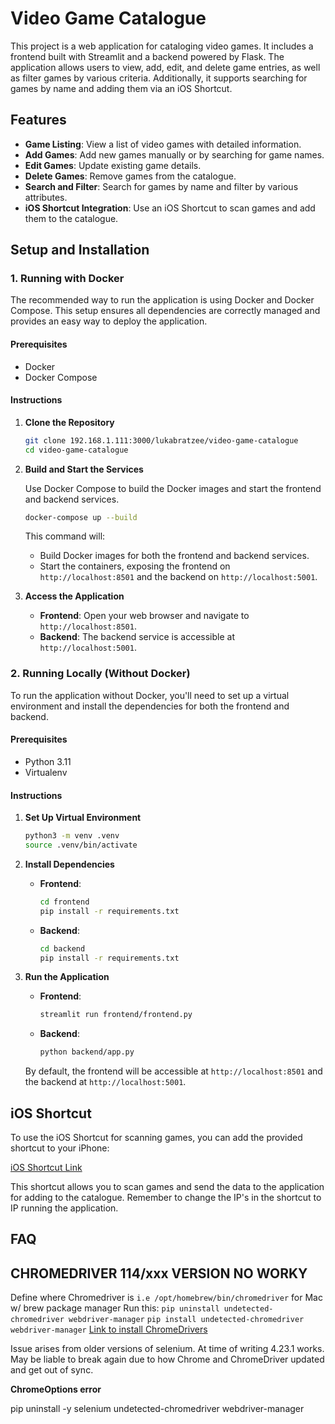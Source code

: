 # Video Game Catalogue

This project is a web application for cataloging video games. It includes a frontend built with Streamlit and a backend powered by Flask. The application allows users to view, add, edit, and delete game entries, as well as filter games by various criteria. Additionally, it supports searching for games by name and adding them via an iOS Shortcut.

## Features

- **Game Listing**: View a list of video games with detailed information.
- **Add Games**: Add new games manually or by searching for game names.
- **Edit Games**: Update existing game details.
- **Delete Games**: Remove games from the catalogue.
- **Search and Filter**: Search for games by name and filter by various attributes.
- **iOS Shortcut Integration**: Use an iOS Shortcut to scan games and add them to the catalogue.

## Setup and Installation

### 1. Running with Docker

The recommended way to run the application is using Docker and Docker Compose. This setup ensures all dependencies are correctly managed and provides an easy way to deploy the application.

#### Prerequisites

- Docker
- Docker Compose

#### Instructions

1. **Clone the Repository**

   ```sh
   git clone 192.168.1.111:3000/lukabratzee/video-game-catalogue
   cd video-game-catalogue
   ```
2. **Build and Start the Services**

   Use Docker Compose to build the Docker images and start the frontend and backend services.

   ```sh
   docker-compose up --build
   ```

   This command will:

   - Build Docker images for both the frontend and backend services.
   - Start the containers, exposing the frontend on `http://localhost:8501` and the backend on `http://localhost:5001`.
3. **Access the Application**

   - **Frontend**: Open your web browser and navigate to `http://localhost:8501`.
   - **Backend**: The backend service is accessible at `http://localhost:5001`.

### 2. Running Locally (Without Docker)

To run the application without Docker, you'll need to set up a virtual environment and install the dependencies for both the frontend and backend.

#### Prerequisites

- Python 3.11
- Virtualenv

#### Instructions

1. **Set Up Virtual Environment**

   ```sh
   python3 -m venv .venv
   source .venv/bin/activate
   ```
2. **Install Dependencies**

   - **Frontend**:

     ```sh
     cd frontend
     pip install -r requirements.txt
     ```
   - **Backend**:

     ```sh
     cd backend
     pip install -r requirements.txt
     ```
3. **Run the Application**

   - **Frontend**:

     ```sh
     streamlit run frontend/frontend.py
     ```
   - **Backend**:

     ```sh
     python backend/app.py
     ```

   By default, the frontend will be accessible at `http://localhost:8501` and the backend at `http://localhost:5001`.

## iOS Shortcut

To use the iOS Shortcut for scanning games, you can add the provided shortcut to your iPhone:

[iOS Shortcut Link](https://www.icloud.com/shortcuts/b324cde379434401a511e025ee9ccd4c)

This shortcut allows you to scan games and send the data to the application for adding to the catalogue.
Remember to change the IP's in the shortcut to IP running the application.

## FAQ

## CHROMEDRIVER 114/xxx VERSION NO WORKY

Define where Chromedriver is `i.e /opt/homebrew/bin/chromedriver` for Mac w/ brew package manager
Run this: `pip uninstall undetected-chromedriver webdriver-manager`
`pip install undetected-chromedriver webdriver-manager`
[Link to install ChromeDrivers](https://googlechromelabs.github.io/chrome-for-testing/#stable)

Issue arises from older versions of selenium. At time of writing 4.23.1 works. May be liable to break again due to how Chrome and ChromeDriver updated and get out of sync.


**ChromeOptions error**

pip uninstall -y selenium undetected-chromedriver webdriver-manager
